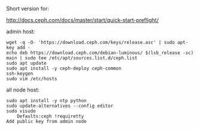 Short version for:

http://docs.ceph.com/docs/master/start/quick-start-preflight/

admin host:

```
wget -q -O- 'https://download.ceph.com/keys/release.asc' | sudo apt-key add -
echo deb https://download.ceph.com/debian-luminous/ $(lsb_release -sc) main | sudo tee /etc/apt/sources.list.d/ceph.list
sudo apt update
sudo apt install -y ceph-deploy ceph-common
ssh-keygen
sudo vim /etc/hosts
```

all node host:

```
sudo apt install -y ntp python
sudo update-alternatives --config editor
sudo visudo
	Defaults:ceph !requiretty
Add public key from admin node
```